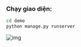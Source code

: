### Chạy giao diện:
```bash
cd demo
python manage.py runserver
```
![img](https://user-images.githubusercontent.com/71383387/270082654-6bd4a253-1c50-4f59-9a61-c0563a81017a.jpg)
